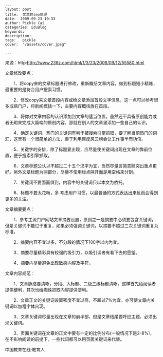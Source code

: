 
    ---
    layout: post  
    title:  文章的seo处理  
    date:  2009-09-23 10:33  
    author: Pickle Cai  
    categories: EduBlog  
    keywords: 
    description:   
    tags:	pickle   
    cover:  "/assets/cover.jpeg"  

    ---  
    
来源：http:http://www.236z.com/html/1/3/23/2009/09/12/55580.html



 





文章修改要点：

　　1、将copy来的文章标题进行修改，重新概括文章内容，做到标题短小精炼，最重要的是符合用户搜索习惯。



　　2、修改copy来文章首段内容或给文章添加首段文字信息，这一点可以参考很多成熟门户，将新闻概括一下，主要内容概括放在首段。



　　3、将你对文章内容的认识添加到文章的适当位置。虽然还不具备原创能力或者无暇来完成大篇幅的原创内容，那就在别人的文章里添加一些自己的认识。



　　4、确定关键词，热门的关键词有利于被搜索引擎抓取，要了解当前热门的词汇，这里有一个很简单的方法，善于利用百度风云榜会让工作事半而功倍。



　　5、关键字的安排，除了标题要出现，应尽量使关键词出现在文章的靠前位置，便于搜索引擎抓取。



　　6、文章标题公认以不超过二十五个汉字为宜，当然尽量言简意赅突出重点更好。另外文章标题为两部分，尽量不使用标点隔开而是用空格来分割。



　　7、关键词不要面面俱到，内容中的关键词只以本文为依托。



　　8、标题不要太花哨，多 考虑用户习惯，以最普通的方式表达出来反而会得到更多的关注。



 





文章摘要要点：

　　1、参考主流门户网站文章摘要设置，原则之一是摘要中必须要包含关键词，但是关键词不能过于重复，如果必须强调关键词，以摘要不超过三次关键词重复为标准。



　　2、摘要内容不宜过多，不分段的情况下100字以内为宜。



　　3、摘要尽量精彩具有较强的吸引力，以吸引读者有看下去的愿望。



　　4、摘要内尽量避免出现敏感内容及字符。



 





文章内容规范：

　　1、文章脉络要清晰，分段、大标题、二级三级标题清晰。这样首先给阅读者提供便利，其次也给蜘蛛抓取内容提供便利。



　　2、文章正文的关键词设置密度不宜过高，不超过7%为宜。亦可使文章内关键词以加粗字体出现。



　　3、文章关键词尽量出现在文章的前半部，但是文章结尾要呼应主题，必须出现关键词。



　　3、页面关键词在文章的正文中要有一定的比例分布(一般情况下是2-8%)，在不影响阅读的前提下，一些代词都可以用页面关键词来代替。



 



 



		    
 中国教育在线·教育人

